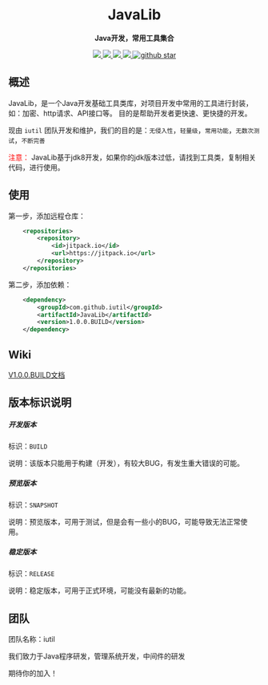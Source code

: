 
<h1 align="center">
    JavaLib
<br>

</h1>

<p align="center">
	<strong>Java开发，常用工具集合</strong>
</p>

<p align="center">
    <a target="_blank" href="https://jitpack.io/#iutil/JavaLib">
		<img src="https://jitpack.io/v/iutil/JavaLib.svg" ></img>
	</a>
	<a target="_blank" href="https://www.apache.org/licenses/LICENSE-2.0.html">
		<img src="https://img.shields.io/:license-apache-blue.svg" ></img>
	</a>
	<a target="_blank" href="https://www.oracle.com/technetwork/java/javase/downloads/index.html">
		<img src="https://img.shields.io/badge/JDK-1.8+-green.svg" ></img>
	</a>
	<a target="_blank" href="https://travis-ci.org/looly/hutool">
		<img src="https://travis-ci.org/looly/hutool.svg?branch=v4-master" ></img>
	</a>
	<a target="_blank" href='https://github.com/iutil/app-boot-starter'>
		<img src="https://img.shields.io/github/stars/iutil/app-boot-starter.svg?style=social" alt="github star"></img>
	</a>
</p>

## 概述

JavaLib，是一个Java开发基础工具类库，对项目开发中常用的工具进行封装，如：加密、http请求、API接口等。
目的是帮助开发者更快速、更快捷的开发。

现由 `iutil` 团队开发和维护，我们的目的是：`无侵入性`，`轻量级`，`常用功能`，`无数次测试`，`不断完善`


<span style="color:red">注意：</span> JavaLib基于jdk8开发，如果你的jdk版本过低，请找到工具类，复制相关代码，进行使用。

## 使用

第一步，添加远程仓库：

```xml
    <repositories>
        <repository>
            <id>jitpack.io</id>
            <url>https://jitpack.io</url>
        </repository>
    </repositories>
```

第二步，添加依赖：

```xml
	<dependency>
	    <groupId>com.github.iutil</groupId>
	    <artifactId>JavaLib</artifactId>
	    <version>1.0.0.BUILD</version>
	</dependency>
```

## Wiki

[V1.0.0.BUILD文档](./doc/DOC-V1.0.0.md)

## 版本标识说明

##### 开发版本

标识：`BUILD`

说明：该版本只能用于构建（开发），有较大BUG，有发生重大错误的可能。

##### 预览版本

标识：`SNAPSHOT`

说明：预览版本，可用于测试，但是会有一些小的BUG，可能导致无法正常使用。

##### 稳定版本

标识：`RELEASE`

说明：稳定版本，可用于正式环境，可能没有最新的功能。

## 团队

团队名称：iutil

我们致力于Java程序研发，管理系统开发，中间件的研发

期待你的加入！
